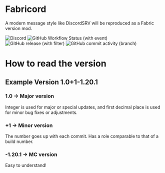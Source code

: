 # Fabricord
A modern message style like DiscordSRV will be reproduced as a Fabric version mod.

![Discord](https://img.shields.io/discord/1138813465688031283?logo=discord&logoColor=white&style=plastic)  ![GitHub Workflow Status (with event)](https://img.shields.io/github/actions/workflow/status/Elysium-7/Fabricord/build.yml?style=plastic&logo=github&logoColor=white) ![GitHub release (with filter)](https://img.shields.io/github/v/release/Elysium-7/Fabricord?style=plastic) ![GitHub commit activity (branch)](https://img.shields.io/github/commit-activity/t/Elysium-7/Fabricord?style=plastic)

 

# How to read the version
## Example Version 1.0+1-1.20.1
### 1.0 -> Major version
Integer is used for major or special updates,
and first decimal place is used for minor bug fixes or adjustments.
### +1 -> Minor version
The number goes up with each commit. Has a role comparable to that of a build number.
### -1.20.1 -> MC version
Easy to understand!

